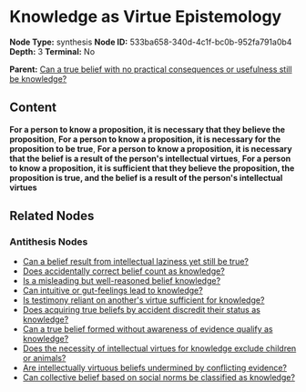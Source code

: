 # Knowledge as Virtue Epistemology

**Node Type:** synthesis
**Node ID:** 533ba658-340d-4c1f-bc0b-952fa791a0b4
**Depth:** 3
**Terminal:** No

**Parent:** [Can a true belief with no practical consequences or usefulness still be knowledge?](can-a-true-belief-with-no-practical-consequences-or-usefulness-still-be-knowledge-antithesis-f4a6b1b3-d507-4446-a422-a351016de2d9.md)

## Content

**For a person to know a proposition, it is necessary that they believe the proposition**, **For a person to know a proposition, it is necessary for the proposition to be true**, **For a person to know a proposition, it is necessary that the belief is a result of the person's intellectual virtues**, **For a person to know a proposition, it is sufficient that they believe the proposition, the proposition is true, and the belief is a result of the person's intellectual virtues**

## Related Nodes

### Antithesis Nodes

- [Can a belief result from intellectual laziness yet still be true?](can-a-belief-result-from-intellectual-laziness-yet-still-be-true-antithesis-ea2d3420-e3c2-4a9f-bd59-daf14b82088e.md)
- [Does accidentally correct belief count as knowledge?](does-accidentally-correct-belief-count-as-knowledge-antithesis-100b80dc-18df-4a13-b065-e9cfbcd6ccc3.md)
- [Is a misleading but well-reasoned belief knowledge?](is-a-misleading-but-well-reasoned-belief-knowledge-antithesis-64a141a0-75ce-4fe1-b3c5-60ee79eee74a.md)
- [Can intuitive or gut-feelings lead to knowledge?](can-intuitive-or-gut-feelings-lead-to-knowledge-antithesis-b480d94a-bc81-4f8f-9c59-964a34f0aeae.md)
- [Is testimony reliant on another's virtue sufficient for knowledge?](is-testimony-reliant-on-anothers-virtue-sufficient-for-knowledge-antithesis-1c816eb0-1dfc-4642-bb52-bc342f6474f3.md)
- [Does acquiring true beliefs by accident discredit their status as knowledge?](does-acquiring-true-beliefs-by-accident-discredit-their-status-as-knowledge-antithesis-50c1d13a-e5b1-42d1-8104-0af1cd169028.md)
- [Can a true belief formed without awareness of evidence qualify as knowledge?](can-a-true-belief-formed-without-awareness-of-evidence-qualify-as-knowledge-antithesis-973d4c65-079e-498e-9435-fa0ade8e65f6.md)
- [Does the necessity of intellectual virtues for knowledge exclude children or animals?](does-the-necessity-of-intellectual-virtues-for-knowledge-exclude-children-or-animals-antithesis-9a123022-87d3-4680-bbea-f3ed8c3fcbd9.md)
- [Are intellectually virtuous beliefs undermined by conflicting evidence?](are-intellectually-virtuous-beliefs-undermined-by-conflicting-evidence-antithesis-90016c35-e2ee-4b58-bfeb-b7415febe0e2.md)
- [Can collective belief based on social norms be classified as knowledge?](can-collective-belief-based-on-social-norms-be-classified-as-knowledge-antithesis-79dfb01c-08ae-4d1c-acc1-b9f30d4ff8c1.md)
